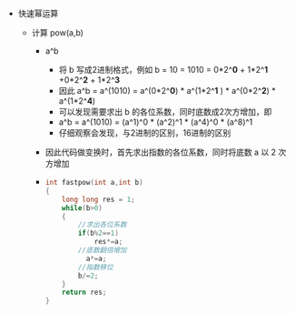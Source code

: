 + 快速幂运算

  + 计算 pow(a,b)

    + a^b

      + 将 b 写成2进制格式，例如 b = 10 = 1010 = 0\*2^**0** + 1\*2^**1** +0\*2^**2** + 1\*2^**3**
      + 因此 a^b = a^(1010) = a^(0\*2^**0**) * a^(1\*2^**1** ) * a^(0\*2^**2**) * a^(1\*2^**4**)
      + 可以发现需要求出 b 的各位系数，同时底数成2次方增加，即
      + a^b = a^(1010) = (a^1)^0 * (a^2)^1 * (a^4)^0 * (a^8)^1
      + 仔细观察会发现，与2进制的区别，16进制的区别

    + 因此代码做变换时，首先求出指数的各位系数，同时将底数 a 以 2 次方增加

    + ```c++
      int fastpow(int a,int b)
      {
          long long res = 1;
          while(b>0)
          {
              //求出各位系数
              if(b%2==1)
                  res*=a;
              //底数翻倍增加
             	a*=a;
              //指数移位
              b/=2;
          }
          return res;
      }
      ```